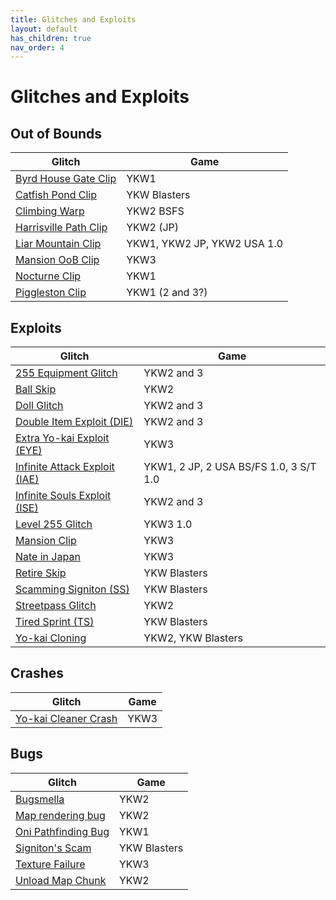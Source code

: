 ```yaml
---
title: Glitches and Exploits
layout: default
has_children: true
nav_order: 4
---
```


# Glitches and Exploits

## Out of Bounds

|Glitch|Game|
|------|----|
|[Byrd House Gate Clip](https://ykw-modding.github.io/yo-docs/glitches-and-exploits/byrd-house-gate-clip.html)|YKW1|
|[Catfish Pond Clip](https://ykw-modding.github.io/yo-docs/glitches-and-exploits/catfish-pond-clip.html)|YKW Blasters|
|[Climbing Warp](https://ykw-modding.github.io/yo-docs/glitches-and-exploits/climbing-warp.html)|YKW2 BSFS|
|[Harrisville Path Clip](https://ykw-modding.github.io/yo-docs/glitches-and-exploits/harrisville-path-clip.html)|YKW2 (JP)|
|[Liar Mountain Clip](https://ykw-modding.github.io/yo-docs/glitches-and-exploits/liar-mountain-clip.html)|YKW1, YKW2 JP, YKW2 USA 1.0|
|[Mansion OoB Clip](https://ykw-modding.github.io/yo-docs/glitches-and-exploits/mansion-oob-clip.html)|YKW3|
|[Nocturne Clip](https://ykw-modding.github.io/yo-docs/glitches-and-exploits/nocturne-clip.html)|YKW1|
|[Piggleston Clip](https://ykw-modding.github.io/yo-docs/glitches-and-exploits/piggleston-clip.html)|YKW1 (2 and 3?)|

## Exploits

|Glitch|Game|
|------|----|
|[255 Equipment Glitch](https://ykw-modding.github.io/yo-docs/glitches-and-exploits/255-equipment-glitch.html)|YKW2 and 3|
|[Ball Skip](https://ykw-modding.github.io/yo-docs/glitches-and-exploits/ball-skip.html)|YKW2|
|[Doll Glitch](https://ykw-modding.github.io/yo-docs/glitches-and-exploits/doll-glitch.html)|YKW2 and 3|
|[Double Item Exploit (DIE)](https://ykw-modding.github.io/yo-docs/glitches-and-exploits/die.html)|YKW2 and 3|
|[Extra Yo-kai Exploit (EYE)](https://ykw-modding.github.io/yo-docs/glitches-and-exploits/eye.html)|YKW3|
|[Infinite Attack Exploit (IAE)](https://ykw-modding.github.io/yo-docs/glitches-and-exploits/iae.html)|YKW1, 2 JP, 2 USA BS/FS 1.0, 3 S/T 1.0|
|[Infinite Souls Exploit (ISE)](https://ykw-modding.github.io/yo-docs/glitches-and-exploits/ise.html)|YKW2 and 3|
|[Level 255 Glitch](https://ykw-modding.github.io/yo-docs/glitches-and-exploits/level-255-glitch.html)|YKW3 1.0|
|[Mansion Clip](https://ykw-modding.github.io/yo-docs/glitches-and-exploits/mansion-clip.html)|YKW3|
|[Nate in Japan](https://ykw-modding.github.io/yo-docs/glitches-and-exploits/nate-in-japan.html)|YKW3|
|[Retire Skip](https://ykw-modding.github.io/yo-docs/glitches-and-exploits/retire-skip.html)|YKW Blasters|
|[Scamming Signiton (SS)](https://ykw-modding.github.io/yo-docs/glitches-and-exploits/scamming-signiton.html)|YKW Blasters|
|[Streetpass Glitch](https://ykw-modding.github.io/yo-docs/glitches-and-exploits/streetpass-glitch.html)|YKW2|
|[Tired Sprint (TS)](https://ykw-modding.github.io/yo-docs/glitches-and-exploits/tired-sprint.html)|YKW Blasters|
|[Yo-kai Cloning](https://ykw-modding.github.io/yo-docs/glitches-and-exploits/yo-kai-cloning.html)|YKW2, YKW Blasters|

## Crashes

|Glitch|Game|
|------|----|
|[Yo-kai Cleaner Crash](https://ykw-modding.github.io/yo-docs/glitches-and-exploits/yo-kai-cleaner-crash.html)|YKW3|

## Bugs

|Glitch|Game|
|------|----|
|[Bugsmella](https://ykw-modding.github.io/yo-docs/glitches-and-exploits/bugsmella.html)|YKW2|
|[Map rendering bug](https://ykw-modding.github.io/yo-docs/glitches-and-exploits/map-rendering-bug.html)|YKW2|
|[Oni Pathfinding Bug](https://ykw-modding.github.io/yo-docs/glitches-and-exploits/oni-pathfinding-bug.html)|YKW1|
|[Signiton's Scam](https://ykw-modding.github.io/yo-docs/glitches-and-exploits/signitons-scam.html)|YKW Blasters|
|[Texture Failure](https://ykw-modding.github.io/yo-docs/glitches-and-exploits/texture-failure.html)|YKW3|
|[Unload Map Chunk](https://ykw-modding.github.io/yo-docs/glitches-and-exploits/unload-map-chunk.html)|YKW2|

